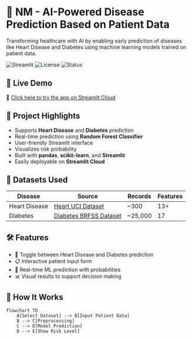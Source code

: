 # 🧠 NM - AI-Powered Disease Prediction Based on Patient Data

Transforming healthcare with AI by enabling early prediction of diseases like Heart Disease and Diabetes using machine learning models trained on patient data.

![Streamlit](https://img.shields.io/badge/Built%20with-Streamlit-red?logo=streamlit)
![License](https://img.shields.io/badge/License-MIT-green)
![Status](https://img.shields.io/badge/Project-Completed-blue)

## 🚀 Live Demo
🔗 [Click here to try the app on Streamlit Cloud]([https://your-streamlit-app-link](https://nmksyaipredictionbasedonpatientdata.streamlit.app/))

## 📌 Project Highlights

- Supports **Heart Disease** and **Diabetes** prediction
- Real-time prediction using **Random Forest Classifier**
- User-friendly Streamlit interface
- Visualizes risk probability
- Built with **pandas**, **scikit-learn**, and **Streamlit**
- Easily deployable on **Streamlit Cloud**

## 🧬 Datasets Used

| Disease        | Source                                                                                   | Records | Features |
|----------------|-------------------------------------------------------------------------------------------|---------|----------|
| Heart Disease  | [Heart UCI Dataset](https://github.com/sharmaroshan/Heart-UCI-Dataset/blob/master/heart.csv) | ~300    | 13+      |
| Diabetes       | [Diabetes BRFSS Dataset](https://github.com/Helmy2/Diabetes-Health-Indicators/blob/main/diabetes_binary_health_indicators_BRFSS2015.csv) | ~25,000 | 17       |

## 🛠️ Features

- 🔄 Toggle between Heart Disease and Diabetes prediction
- 📋 Interactive patient input form
- 🧠 Real-time ML prediction with probabilities
- 📊 Visual results to support decision making

## 🧪 How It Works

```mermaid
flowchart TD
    A[Select Dataset] --> B[Input Patient Data]
    B --> C[Preprocessing]
    C --> D[Model Prediction]
    D --> E[Show Risk Level]
